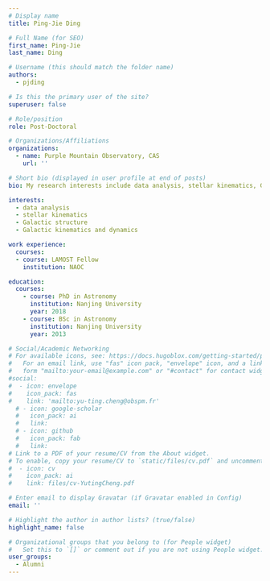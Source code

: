 ```yaml
---
# Display name
title: Ping-Jie Ding 

# Full Name (for SEO)
first_name: Ping-Jie
last_name: Ding

# Username (this should match the folder name)
authors:
  - pjding

# Is this the primary user of the site?
superuser: false

# Role/position
role: Post-Doctoral

# Organizations/Affiliations
organizations:
  - name: Purple Mountain Observatory, CAS
    url: ''

# Short bio (displayed in user profile at end of posts)
bio: My research interests include data analysis, stellar kinematics, Galactic structure and Galactic dynamics.

interests:
  - data analysis
  - stellar kinematics
  - Galactic structure
  - Galactic kinematics and dynamics

work experience:
  courses:
  - course: LAMOST Fellow
    institution: NAOC

education:
  courses:
    - course: PhD in Astronomy
      institution: Nanjing University
      year: 2018
    - course: BSc in Astronomy
      institution: Nanjing University
      year: 2013

# Social/Academic Networking
# For available icons, see: https://docs.hugoblox.com/getting-started/page-builder/#icons
#   For an email link, use "fas" icon pack, "envelope" icon, and a link in the
#   form "mailto:your-email@example.com" or "#contact" for contact widget.
#social:
#  - icon: envelope
#    icon_pack: fas
#    link: 'mailto:yu-ting.cheng@obspm.fr'
  # - icon: google-scholar
  #   icon_pack: ai
  #   link: 
  # - icon: github
  #   icon_pack: fab
  #   link: 
# Link to a PDF of your resume/CV from the About widget.
# To enable, copy your resume/CV to `static/files/cv.pdf` and uncomment the lines below.
#  - icon: cv
#    icon_pack: ai
#    link: files/cv-YutingCheng.pdf

# Enter email to display Gravatar (if Gravatar enabled in Config)
email: ''

# Highlight the author in author lists? (true/false)
highlight_name: false

# Organizational groups that you belong to (for People widget)
#   Set this to `[]` or comment out if you are not using People widget.
user_groups:
  - Alumni
---
```


